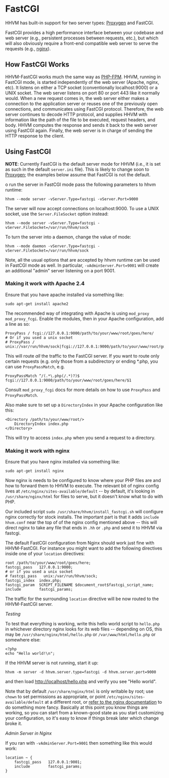 # FastCGI

HHVM has built-in support for two server types: [Proxygen](../basic-usage/proxygen.md) and FastCGI.

FastCGI provides a high performance interface between your codebase and web server (e.g., persistent processes between requests, etc.), but which will also obviously require a front-end compatible web server to serve the requests (e.g., [nginx](http://nginx.org/)).

## How FastCGI Works

HHVM-FastCGI works much the same way as [PHP-FPM](http://php-fpm.org/). HHVM, running in FastCGI mode, is started independently of the web server (Apache, nginx, etc). It listens on either a TCP socket (conventionally localhost:9000) or a UNIX socket. The web server listens on port 80 or port 443 like it normally would. When a new request comes in, the web server either makes a connection to the application server or reuses one of the previously open connections, and communicates using FastCGI protocol. Therefore, the web server continues to decode HTTP protocol, and supplies HHVM with information like the path of the file to be executed, request headers, and body. HHVM computes the response and sends it back to the web server using FastCGI again. Finally, the web server is in charge of sending the HTTP response to the client. 

## Using FastCGI

**NOTE**: Currently FastCGI is the default server mode for HHVM (i.e., it is set as such in the default `server.ini` file). This is likely to change soon to [Proxygen](../basic-usage/proxygen.md); the examples below assume that FastCGI is not the default.

o run the server in FastCGI mode pass the following parameters to hhvm runtime:

    hhvm --mode server -vServer.Type=fastcgi -vServer.Port=9000

The server will now accept connections on localhost:9000. To use a UNIX socket, use the `Server.FileSocket` option instead:

    hhvm --mode server -vServer.Type=fastcgi -vServer.FileSocket=/var/run/hhvm/sock

To turn the server into a daemon, change the value of mode:

    hhvm --mode daemon -vServer.Type=fastcgi -vServer.FileSocket=/var/run/hhvm/sock

Note, all the usual options that are accepted by hhvm runtime can be used in FastCGI mode as well. In particular, `-vAdminServer.Port=9001` will create an additional "admin" server listening on a port 9001.

### Making it work with Apache 2.4

Ensure that you have apache installed via something like:

```
sudo apt-get install apache2
```

The recommended way of integrating with Apache is using `mod_proxy` `mod_proxy_fcgi`. Enable the modules, then in your Apache configuration, add a line as so:

    ProxyPass / fcgi://127.0.0.1:9000/path/to/your/www/root/goes/here/
    # Or if you used a unix socket
    # ProxyPass / unix://var/run/hhvm/sock|fcgi://127.0.0.1:9000/path/to/your/www/root/goes/here/

This will route *all* the traffic to the FastCGI server. If you want to route only certain requests (e.g. only those from a subdirectory or ending *.php, you can use `ProxyPassMatch`, e.g.

    ProxyPassMatch ^/(.*\.php(/.*)?)$ fcgi://127.0.0.1:9000/path/to/your/www/root/goes/here/$1 

Consult `mod_proxy_fcgi` docs for more details on how to use `ProxyPass` and `ProxyPassMatch`.

Also make sure to set up a `DirectoryIndex` in your Apache configuration like this:

    <Directory /path/to/your/www/root/>
        DirectoryIndex index.php
    </Directory>

This will try to access `index.php` when you send a request to a directory. 

### Making it work with nginx

Ensure that you have nginx installed via something like:

```
sudo apt-get install nginx
```

Now nginx is needs to be configured to know where your PHP files are and how to forward them to HHVM to execute. The relevant bit of nginx config lives at `/etc/nginx/sites-available/default` -- by default, it's looking in `/usr/share/nginx/html` for files to serve, but it doesn't know what to do with PHP.

Our included script `sudo /usr/share/hhvm/install_fastcgi.sh` will configure nginx correctly for stock installs. The important part is that it adds `include hhvm.conf` near the top of of the nginx config mentioned above -- this will direct nginx to take any file that ends in `.hh` or `.php` and send it to HHVM via fastcgi.

The default FastCGI configuration from Nginx should work just fine with HHVM-FastCGI. For instance you might want to add the following directives inside one of your `location` directives:

```
root /path/to/your/www/root/goes/here;
fastcgi_pass   127.0.0.1:9000;
# or if you used a unix socket 
# fastcgi_pass   unix:/var/run/hhvm/sock;
fastcgi_index  index.php;
fastcgi_param  SCRIPT_FILENAME $document_root$fastcgi_script_name;
include        fastcgi_params;
```

The traffic for the surrounding `location` directive will be now routed to the HHVM-FastCGI server.

*Testing*

To test that everything is working, write this hello world script to `hello.php` in whichever directory nginx looks for its web files -- depending on OS, this may be `/usr/share/nginx/html/hello.php` or `/var/www/html/hello.php` or somewhere else:

```
<?php
echo "Hello world!\n";
```

If the HHVM server is not running, start it up:

```
hhvm -m server -d hhvm.server.type=fastcgi -d hhvm.server.port=9000
```

and then load [http://localhost/hello.php](http://localhost/hello.php) and verify you see "Hello world".

Note that by default `/usr/share/nginx/html` is only writable by root; use `chown` to set permissions as appropriate, or point `/etc/nginx/sites-available/default` at a different root, or [refer to the nginx documentation](http://nginx.org/en/docs/) to do something more fancy. Basically at this point you know things are working, so you can start from a known-good state as you start customizing your configuration, so it's easy to know if things break later which change broke it.

*Admin Server in Nginx*

If you ran with `-vAdminServer.Port=9001` then something like this would work:

```
location ~ {
    fastcgi_pass   127.0.0.1:9001;
    include        fastcgi_params;
}
```

